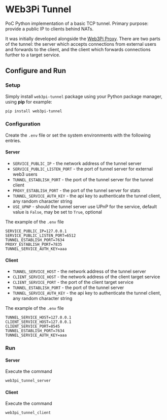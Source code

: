 # WEb3Pi Tunnel

PoC Python implementation of a basic TCP tunnel. Primary purpose: provide a public IP to clients behind NATs.

It was initially developed alongside the [Web3Pi Proxy](https://github.com/Web3-Pi/web3-reverse-proxy).
There are two parts of the tunnel: the server which accepts connections from external users and forwards
to the client, and the client which forwards connections further to a target service.

## Configure and Run

### Setup

Simply install `web3pi-tunnel` package using your Python package manager, using **pip** for example:

```bash
pip install web3pi-tunnel
```

### Configuration

Create the `.env` file or set the system environments with the following entries.

#### Server

- `SERVICE_PUBLIC_IP` - the network address of the tunnel server
- `SERVICE_PUBLIC_LISTEN_PORT` - the port of tunnel server for external web3 users
- `TUNNEL_ESTABLISH_PORT` - the port of the tunnel server for the tunnel client
- `PROXY_ESTABLISH_PORT` - the port of the tunnel server for stats
- `TUNNEL_SERVICE_AUTH_KEY` - the api key to authenticate the tunnel client, any random character string
- `USE_UPNP` - should the tunnel server use UPnP for the service, default value is `False`, may be set to `True`, optional

The example of the `.env` file

```text
SERVICE_PUBLIC_IP=127.0.0.1
SERVICE_PUBLIC_LISTEN_PORT=6512
TUNNEL_ESTABLISH_PORT=7634
PROXY_ESTABLISH_PORT=7835
TUNNEL_SERVICE_AUTH_KEY=aaa
```

#### Client

- `TUNNEL_SERVICE_HOST` - the network address of the tunnel server
- `CLIENT_SERVICE_HOST` - the network address of the client target service
- `CLIENT_SERVICE_PORT` - the port of the client target service
- `TUNNEL_ESTABLISH_PORT` - the port of the tunnel server
- `TUNNEL_SERVICE_AUTH_KEY` - the api key to authenticate the tunnel client, any random character string

The example of the `.env` file

```text
TUNNEL_SERVICE_HOST=127.0.0.1
CLIENT_SERVICE_HOST=127.0.0.1
CLIENT_SERVICE_PORT=8545
TUNNEL_ESTABLISH_PORT=7634
TUNNEL_SERVICE_AUTH_KEY=aaa
```

### Run

#### Server

Execute the command

```bash
web3pi_tunnel_server
```

#### Client

Execute the command

```bash
web3pi_tunnel_client
```
